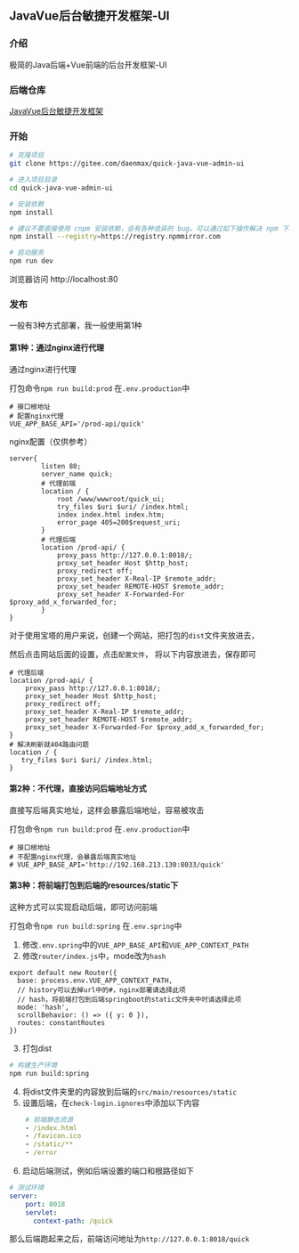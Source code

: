 
## JavaVue后台敏捷开发框架-UI

### 介绍
极简的Java后端+Vue前端的后台开发框架-UI

### 后端仓库

[JavaVue后台敏捷开发框架](https://gitee.com/daenmax/quick-java-vue-admin)

### 开始

```bash
# 克隆项目
git clone https://gitee.com/daenmax/quick-java-vue-admin-ui

# 进入项目目录
cd quick-java-vue-admin-ui

# 安装依赖
npm install

# 建议不要直接使用 cnpm 安装依赖，会有各种诡异的 bug。可以通过如下操作解决 npm 下载速度慢的问题
npm install --registry=https://registry.npmmirror.com

# 启动服务
npm run dev
```

浏览器访问 http://localhost:80

### 发布

一般有3种方式部署，我一般使用第1种

#### 第1种：通过nginx进行代理

通过nginx进行代理

打包命令`npm run build:prod`
在`.env.production`中

```
# 接口根地址
# 配置nginx代理
VUE_APP_BASE_API='/prod-api/quick'
```

nginx配置（仅供参考）

```nginx
server{
        listen 80;
        server_name quick;
        # 代理前端
        location / {
            root /www/wwwroot/quick_ui;
            try_files $uri $uri/ /index.html;
            index index.html index.htm;
            error_page 405=200$request_uri;
        }
        # 代理后端
        location /prod-api/ {
            proxy_pass http://127.0.0.1:8018/;
            proxy_set_header Host $http_host;
            proxy_redirect off;
            proxy_set_header X-Real-IP $remote_addr;
            proxy_set_header REMOTE-HOST $remote_addr;
            proxy_set_header X-Forwarded-For $proxy_add_x_forwarded_for;
        }
}
```

对于使用宝塔的用户来说，创建一个网站，把打包的`dist`文件夹放进去，

然后点击网站后面的设置，点击`配置文件`，
将以下内容放进去，保存即可

```nginx
# 代理后端
location /prod-api/ {
    proxy_pass http://127.0.0.1:8018/;
    proxy_set_header Host $http_host;
    proxy_redirect off;
    proxy_set_header X-Real-IP $remote_addr;
    proxy_set_header REMOTE-HOST $remote_addr;
    proxy_set_header X-Forwarded-For $proxy_add_x_forwarded_for;
}
# 解决刷新就404路由问题
location / {
   try_files $uri $uri/ /index.html;
}
```

#### 第2种：不代理，直接访问后端地址方式

直接写后端真实地址，这样会暴露后端地址，容易被攻击

打包命令`npm run build:prod`
在`.env.production`中

```
# 接口根地址
# 不配置nginx代理，会暴露后端真实地址
# VUE_APP_BASE_API='http://192.168.213.130:8033/quick'
```
#### 第3种：将前端打包到后端的resources/static下

这种方式可以实现启动后端，即可访问前端

打包命令`npm run build:spring`
在`.env.spring`中

1. 修改`.env.spring`中的`VUE_APP_BASE_API`和`VUE_APP_CONTEXT_PATH`
2. 修改`router/index.js`中，mode改为`hash`
```
export default new Router({
  base: process.env.VUE_APP_CONTEXT_PATH,
  // history可以去掉url中的#，nginx部署请选择此项
  // hash，将前端打包到后端springboot的static文件夹中时请选择此项
  mode: 'hash',
  scrollBehavior: () => ({ y: 0 }),
  routes: constantRoutes
})
```
3. 打包dist
```bash
# 构建生产环境
npm run build:spring
```
4. 将dist文件夹里的内容放到后端的`src/main/resources/static`
5. 设置后端，在`check-login.ignores`中添加以下内容
```yml
    # 前端静态资源
    - /index.html
    - /favicon.ico
    - /static/**
    - /error
```
6. 启动后端测试，例如后端设置的端口和根路径如下
```yml
# 测试环境
server:
    port: 8018
    servlet:
      context-path: /quick
```
那么后端跑起来之后，前端访问地址为`http://127.0.0.1:8018/quick`
